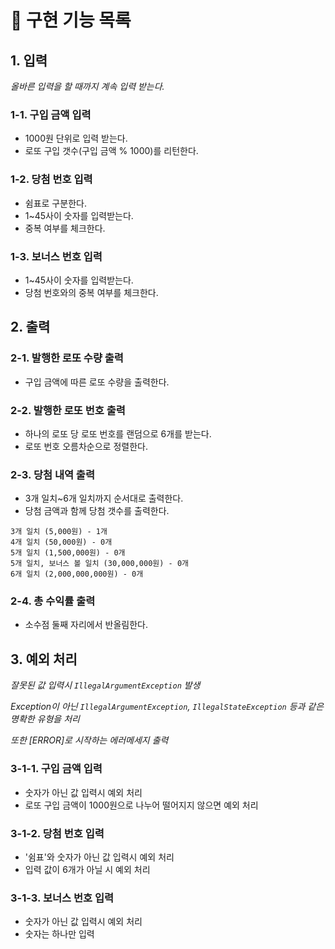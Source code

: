 # 📝 구현 기능 목록
## 1. 입력
*올바른 입력을 할 때까지 계속 입력 받는다.*
### 1-1. 구입 금액 입력
- 1000원 단위로 입력 받는다.
- 로또 구입 갯수(구입 금액 % 1000)를 리턴한다.
### 1-2. 당첨 번호 입력
- 쉼표로 구분한다.
- 1~45사이 숫자를 입력받는다.
- 중복 여부를 체크한다.
### 1-3. 보너스 번호 입력
- 1~45사이 숫자를 입력받는다.
- 당첨 번호와의 중복 여부를 체크한다.


## 2. 출력
### 2-1. 발행한 로또 수량 출력
- 구입 금액에 따른 로또 수량을 출력한다.
### 2-2. 발행한 로또 번호 출력
- 하나의 로또 당 로또 번호를 랜덤으로 6개를 받는다.
- 로또 번호 오름차순으로 정렬한다.
### 2-3. 당첨 내역 출력
- 3개 일치~6개 일치까지 순서대로 출력한다.
- 당첨 금액과 함께 당첨 갯수를 출력한다.
```
3개 일치 (5,000원) - 1개
4개 일치 (50,000원) - 0개
5개 일치 (1,500,000원) - 0개
5개 일치, 보너스 볼 일치 (30,000,000원) - 0개
6개 일치 (2,000,000,000원) - 0개
```
### 2-4. 총 수익률 출력
- 소수점 둘째 자리에서 반올림한다.
## 3. 예외 처리
*잘못된 값 입력시 `IllegalArgumentException` 발생*

*Exception이 아닌 `IllegalArgumentException`, `IllegalStateException` 등과 같은 명확한 유형을 처리*

*또한 [ERROR]로 시작하는 에러메세지 출력*

### 3-1-1. 구입 금액 입력
- 숫자가 아닌 값 입력시 예외 처리
- 로또 구입 금액이 1000원으로 나누어 떨어지지 않으면 예외 처리
### 3-1-2. 당첨 번호 입력
- '쉼표'와 숫자가 아닌 값 입력시 예외 처리
- 입력 값이 6개가 아닐 시 예외 처리
### 3-1-3. 보너스 번호 입력
- 숫자가 아닌 값 입력시 예외 처리
- 숫자는 하나만 입력
